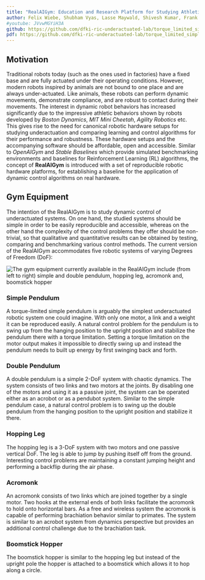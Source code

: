 ```yaml
---
title: "RealAIGym: Education and Research Platform for Studying Athletic Intelligence"
author: Felix Wiebe, Shubham Vyas, Lasse Maywald, Shivesh Kumar, Frank Kirchner
#youtube: JVvwMGYiH3A
github: https://github.com/dfki-ric-underactuated-lab/torque_limited_simple_pendulum
pdf: https://github.com/dfki-ric-underactuated-lab/torque_limited_simple_pendulum
---
```


## Motivation

Traditional robots today (such as the ones used in factories) have a fixed base and are fully actuated under their operating conditions. However, modern robots inspired by animals are not bound to one place and are always under-actuated. Like animals, these robots can perform dynamic movements, demonstrate compliance, and are robust to contact during their movements. The interest in dynamic robot behaviors has increased significantly due to the impressive athletic behaviors shown by robots developed by *Boston Dynamics*, *MIT Mini Cheetah*, *Agility Robotics* etc. This gives rise to the need for canonical robotic hardware setups for studying underactuation and comparing learning and control algorithms for their performance and robustness. These hardware setups and the accompanying software should be affordable, open and accessible. Similar to *OpenAIGym* and *Stable Baselines* which provide simulated benchmarking environments and baselines for Reinforcement Learning (RL) algorithms, the concept of **RealAIGym**  is introduced with a set of reproducible robotic hardware platforms, for establishing a baseline for the application of dynamic control algorithms on real hardware.

## Gym Equipment
The intention of the RealAIGym is to study dynamic control of underactuated systems. On one hand, the studied systems should be simple in order to be easily reproducible and accessible, whereas on the other hand the complexity of the control problems they offer should be non-trivial, so that qualitative and quantitative results can be obtained by testing, comparing and benchmarking various control methods. The current version of the RealAIGym accommodates five robotic systems of varying Degrees of Freedom (DoF): 

![The gym equipment currently available in the RealAIGym include (from left to right) simple and double pendulum, hopping leg, acromonk and, boomstick hopper](static/figures/gym.png)

### Simple Pendulum [<i class="fa fa-github" style="font-size:24px"></i>](https://github.com/dfki-ric-underactuated-lab/torque_limited_simple_pendulum)
A torque-limited simple pendulum is arguably the simplest underactuated robotic system one could imagine. With only one motor, a link and a weight it can be reproduced easily. A natural control problem for the pendulum is to swing up from the hanging position to the upright position and stabilize the pendulum there with a torque limitation. Setting a torque limitation on the motor output makes it impossible to directly swing up and instead the pendulum needs to built up energy by first swinging back and forth.

### Double Pendulum
A double pendulum is a simple 2-DoF system with chaotic dynamics. The system consists of two links and two motors at the joints. By disabling one of the motors and using it as a passive joint, the system can be operated either as an acrobot or as a pendubot system. Similar to the simple pendulum case, a natural control problem is to swing up the double pendulum from the hanging position to the upright position and stabilize it there.

### Hopping Leg
The hopping leg is a 3-DoF system with two motors and one passive vertical DoF. The leg is able to jump by pushing itself off from the ground. Interesting control problems are maintaining a constant jumping height and performing a backflip during the air phase.

### Acromonk 
An acromonk consists of two links which are joined together by a single motor. Two hooks at the external ends of both links facilitate the acromonk to hold onto horizontal bars. As a free and wireless system the acromonk is capable of performing brachiation behavior similar to primates. The system is similar to an acrobot system from dynamics perspective but provides an additional control challenge due to the brachiation task.

### Boomstick Hopper
The boomstick hopper is similar to the hopping leg but instead of the upright pole the hopper is attached to a boomstick which allows it to hop along a circle.

